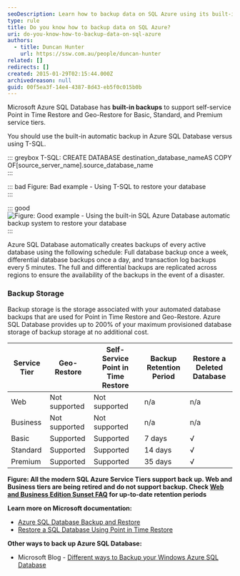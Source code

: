 ```yaml
---
seoDescription: Learn how to backup data on SQL Azure using its built-in automatic backup system and avoid T-SQL restores.
type: rule
title: Do you know how to backup data on SQL Azure?
uri: do-you-know-how-to-backup-data-on-sql-azure
authors:
  - title: Duncan Hunter
    url: https://ssw.com.au/people/duncan-hunter
related: []
redirects: []
created: 2015-01-29T02:15:44.000Z
archivedreason: null
guid: 00f5ea3f-14e4-4387-8d43-eb5f0c015b0b
---
```


Microsoft Azure SQL Database has **built-in backups** to support self-service Point in Time Restore and Geo-Restore for Basic, Standard, and Premium service tiers.

<!--endintro-->

You should use the built-in automatic backup in Azure SQL Database versus using T-SQL.

::: greybox
T-SQL: CREATE DATABASE destination_database_nameAS COPY OF[source\_server\_name].source_database_name  
:::

::: bad
Figure: Bad example - Using T-SQL to restore your database  
:::

::: good  
![Figure: Good example - Using the built-in SQL Azure Database automatic backup system to restore your database](Azure-restore.jpg)  
:::

Azure SQL Database automatically creates backups of every active database using the following schedule: Full database backup once a week, differential database backups once a day, and transaction log backups every 5 minutes. The full and differential backups are replicated across regions to ensure the availability of the backups in the event of a disaster.

### Backup Storage

Backup storage is the storage associated with your automated database backups that are used for Point in Time Restore and Geo-Restore. Azure SQL Database provides up to 200% of your maximum provisioned database storage of backup storage at no additional cost.

| Service Tier | Geo-Restore   | Self-Service Point in Time Restore | Backup Retention Period | Restore a Deleted Database |
| ------------ | ------------- | ---------------------------------- | ----------------------- | -------------------------- |
| Web          | Not supported | Not supported                      | n/a                     | n/a                        |
| Business     | Not supported | Not supported                      | n/a                     | n/a                        |
| Basic        | Supported     | Supported                          | 7 days                  | √                          |
| Standard     | Supported     | Supported                          | 14 days                 | √                          |
| Premium      | Supported     | Supported                          | 35 days                 | √                          |

**Figure: All the modern SQL Azure Service Tiers support back up. Web and Business tiers are being retired and do not support backup. Check [Web and Business Edition Sunset FAQ](https://msdn.microsoft.com/en-us/library/azure/dn741330.aspx?WT.mc_id=AZ-MVP-33518) for up-to-date retention periods**

**Learn more on Microsoft documentation:**

* [Azure SQL Database Backup and Restore](https://msdn.microsoft.com/en-us/library/azure/jj650016.aspx?WT.mc_id=AZ-MVP-33518)
* [Restore a SQL Database Using Point in Time Restore](https://azure.microsoft.com/en-ca/blog/azure-sql-database-point-in-time-restore/?WT.mc_id=AZ-MVP-33518)

**Other ways to back up Azure SQL Database:**

* Microsoft Blog - [Different ways to Backup your Windows Azure SQL Database](https://daoudisamir.com/different-ways-backup-windows-azure-sql-database/)
